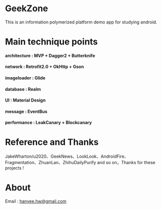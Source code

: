 # GeekZone
This is an information polymerized platform demo app for studying android.
# Main technique points
#### architecture : MVP + Dagger2 + Butterknife
#### network : Retrofit2.0 + OkHttp + Gson
#### imageloader : Glide
#### database : Realm
#### UI : Material Design
#### message : EventBus
#### performance : LeakCanary + Blockcanary
# Reference and Thanks
JakeWharton/u2020、GeekNews、LookLook、AndroidFire、Fragmentation、ZhuanLan、ZhihuDailyPurify and so on，Thanks for these projects ! 
# About
Email : hanyee.hw@gmail.com

